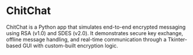 # ChitChat
ChitChat is a Python app that simulates end-to-end encrypted messaging using RSA (v1.0) and SDES (v2.0). It demonstrates secure key exchange, offline message handling, and real-time communication through a Tkinter-based GUI with custom-built encryption logic.
